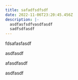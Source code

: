 ```yaml
---
title: safadfsdfsdf
date: 2022-11-06T23:20:45.456Z
description: |-
  asdfasfsdfvasdfasdf
  sadfsdfasdf
---
```

f﻿dsafasfasdf

a﻿sdfasdf

a﻿fasdfasdf

a﻿sdfasdf